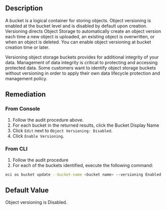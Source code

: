 ## Description

A bucket is a logical container for storing objects. Object versioning is enabled at the bucket level and is disabled by default upon creation. Versioning directs Object Storage to automatically create an object version each time a new object is uploaded, an existing object is overwritten, or when an object is deleted. You can enable object versioning at bucket creation time or later.

Versioning object storage buckets provides for additional integrity of your data. Management of data integrity is critical to protecting and accessing protected data. Some customers want to identify object storage buckets without versioning in order to apply their own data lifecycle protection and management policy.

## Remediation

### From Console

1. Follow the audit procedure above.
2. For each bucket in the returned results, click the Bucket Display Name
3. Click `Edit` next to `Object Versioning: Disabled`.
4. Click `Enable Versioning`.

### From CLI

1. Follow the audit procedure
2. For each of the buckets identified, execute the following command:

```bash
oci os bucket update --bucket-name <bucket name> --versioning Enabled
```

## Default Value

Object versioning is Disabled.